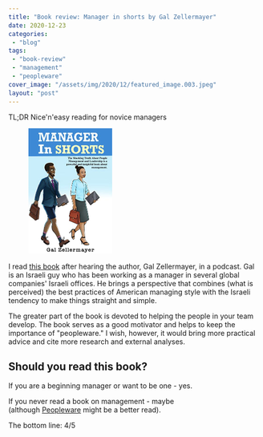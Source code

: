 ```yaml
---
title: "Book review: Manager in shorts by Gal Zellermayer"
date: 2020-12-23
categories: 
 - "blog"
tags: 
 - "book-review"
 - "management"
 - "peopleware"
cover_image: "/assets/img/2020/12/featured_image.003.jpeg"
layout: "post"
---
```


<!-- wp:paragraph -->
TL;DR Nice'n'easy reading for novice managers


<!-- /wp:paragraph -->

<!-- wp:image {"align":"right","id":3754,"width":167,"height":250,"sizeSlug":"large","linkDestination":"none"} -->
<div class="wp-block-image"><figure class="alignright size-large is-resized"><a href="https://www.amazon.com/MANAGER-SHORTS-shocking-management-leadership-ebook/dp/B08CPFRKRW"><img src="/assets/img/2020/12/image-6.png" alt="" class="wp-image-3754" width="167" height="250"></a></figure></div>


<!-- /wp:image -->

<!-- wp:paragraph -->
I read [this book](https://www.amazon.com/MANAGER-SHORTS-shocking-management-leadership-ebook/dp/B08CPFRKRW) after hearing the author, Gal Zellermayer, in a podcast. Gal is an Israeli guy who has been working as a manager in several global companies' Israeli offices. He brings a perspective that combines (what is perceived) the best practices of American managing style with the Israeli tendency to make things straight and simple. 


<!-- /wp:paragraph -->

<!-- wp:paragraph -->
The greater part of the book is devoted to helping the people in your team develop. The book serves as a good motivator and helps to keep the importance of "peopleware." I wish, however, it would bring more practical advice and cite more research and external analyses. 


<!-- /wp:paragraph -->

<!-- wp:heading -->
## Should you read this book?


<!-- /wp:heading -->

<!-- wp:paragraph -->
If you are a beginning manager or want to be one - yes. 


<!-- /wp:paragraph -->

<!-- wp:paragraph -->
If you never read a book on management - maybe (although [Peopleware](https://en.wikipedia.org/wiki/Peopleware:_Productive_Projects_and_Teams) might be a better read).


<!-- /wp:paragraph -->

<!-- wp:paragraph -->
The bottom line: 4/5


<!-- /wp:paragraph -->
